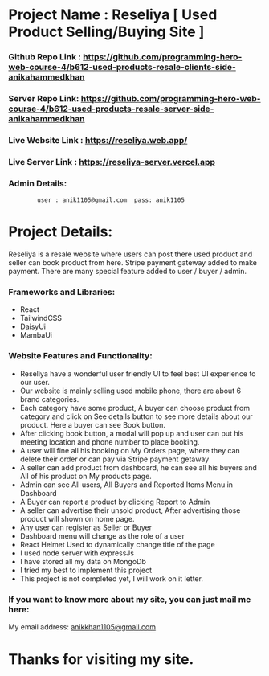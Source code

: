# Project Name : Reseliya [ Used Product Selling/Buying Site ]

### Github Repo Link : https://github.com/programming-hero-web-course-4/b612-used-products-resale-clients-side-anikahammedkhan

### Server Repo Link: https://github.com/programming-hero-web-course-4/b612-used-products-resale-server-side-anikahammedkhan

### Live Website Link : https://reseliya.web.app/

### Live Server Link : https://reseliya-server.vercel.app

### Admin Details:  
            user : anik1105@gmail.com  pass: anik1105

# Project Details:

Reseliya is a resale website where users can post there used product and seller can book product from here. Stripe payment gateway added to make payment. There are many special feature added to user / buyer / admin. 

### Frameworks and Libraries: 

* React
* TailwindCSS
* DaisyUi
* MambaUi

### Website Features and Functionality:

* Reseliya have a wonderful user friendly UI to feel best UI experience to our user.
* Our website is mainly  selling used mobile phone, there are about 6 brand categories.
* Each category have some product, A buyer can choose product from category and click on See details button to see more details about our product. Here a buyer can see Book button.
* After clicking book button, a modal will pop up and user can put his meeting location and phone number to place booking. 
* A user will fine all his booking on My Orders page, where they can delete their order or can pay via Stripe payment getaway
* A seller can add product from dashboard, he can see all his buyers and All of his product on My products page.
* Admin can see All users, All Buyers and Reported Items Menu in Dashboard
* A Buyer can report a product by clicking Report to Admin
* A seller can advertise their unsold product, After advertising those product will shown on home page.
* Any user can register as Seller or  Buyer
* Dashboard menu will change as the role of a user
* React Helmet Used to dynamically change title of the page
* I used node server with expressJs
* I have stored all my data on MongoDb
* I tried my best to implement this project
* This project is not completed yet, I will work  on it letter.


### If you want to know more about my site, you can just mail me here:

My email address: anikkhan1105@gmail.com

# Thanks for visiting my site. 